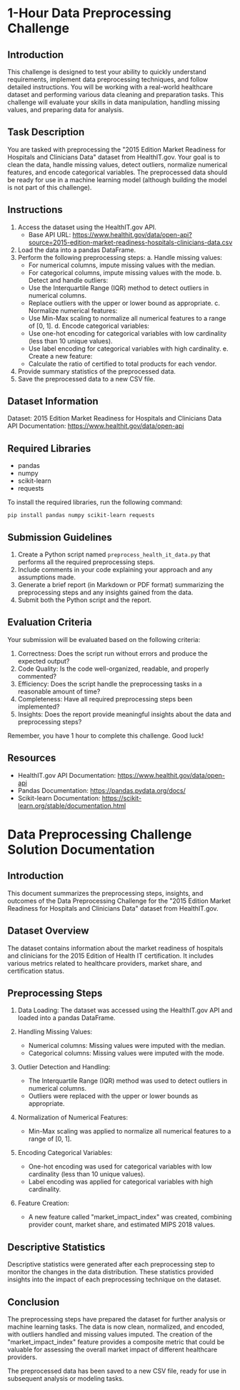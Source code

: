 # 1-Hour Data Preprocessing Challenge

## Introduction
This challenge is designed to test your ability to quickly understand requirements, implement data preprocessing techniques, and follow detailed instructions. You will be working with a real-world healthcare dataset and performing various data cleaning and preparation tasks. This challenge will evaluate your skills in data manipulation, handling missing values, and preparing data for analysis.

## Task Description
You are tasked with preprocessing the "2015 Edition Market Readiness for Hospitals and Clinicians Data" dataset from HealthIT.gov. Your goal is to clean the data, handle missing values, detect outliers, normalize numerical features, and encode categorical variables. The preprocessed data should be ready for use in a machine learning model (although building the model is not part of this challenge).

## Instructions
1. Access the dataset using the HealthIT.gov API.
   - Base API URL: https://www.healthit.gov/data/open-api?source=2015-edition-market-readiness-hospitals-clinicians-data.csv
2. Load the data into a pandas DataFrame.
3. Perform the following preprocessing steps:
   a. Handle missing values:
      - For numerical columns, impute missing values with the median.
      - For categorical columns, impute missing values with the mode.
   b. Detect and handle outliers:
      - Use the Interquartile Range (IQR) method to detect outliers in numerical columns.
      - Replace outliers with the upper or lower bound as appropriate.
   c. Normalize numerical features:
      - Use Min-Max scaling to normalize all numerical features to a range of [0, 1].
   d. Encode categorical variables:
      - Use one-hot encoding for categorical variables with low cardinality (less than 10 unique values).
      - Use label encoding for categorical variables with high cardinality.
   e. Create a new feature:
      - Calculate the ratio of certified to total products for each vendor.
4. Provide summary statistics of the preprocessed data.
5. Save the preprocessed data to a new CSV file.

## Dataset Information
Dataset: 2015 Edition Market Readiness for Hospitals and Clinicians Data
API Documentation: https://www.healthit.gov/data/open-api

## Required Libraries
- pandas
- numpy
- scikit-learn
- requests

To install the required libraries, run the following command:
```
pip install pandas numpy scikit-learn requests
```

## Submission Guidelines
1. Create a Python script named `preprocess_health_it_data.py` that performs all the required preprocessing steps.
2. Include comments in your code explaining your approach and any assumptions made.
3. Generate a brief report (in Markdown or PDF format) summarizing the preprocessing steps and any insights gained from the data.
4. Submit both the Python script and the report.

## Evaluation Criteria
Your submission will be evaluated based on the following criteria:
1. Correctness: Does the script run without errors and produce the expected output?
2. Code Quality: Is the code well-organized, readable, and properly commented?
3. Efficiency: Does the script handle the preprocessing tasks in a reasonable amount of time?
4. Completeness: Have all required preprocessing steps been implemented?
5. Insights: Does the report provide meaningful insights about the data and preprocessing steps?

Remember, you have 1 hour to complete this challenge. Good luck!

## Resources
- HealthIT.gov API Documentation: https://www.healthit.gov/data/open-api
- Pandas Documentation: https://pandas.pydata.org/docs/
- Scikit-learn Documentation: https://scikit-learn.org/stable/documentation.html

# Data Preprocessing Challenge Solution Documentation

## Introduction
This document summarizes the preprocessing steps, insights, and outcomes of the Data Preprocessing Challenge for the "2015 Edition Market Readiness for Hospitals and Clinicians Data" dataset from HealthIT.gov.

## Dataset Overview
The dataset contains information about the market readiness of hospitals and clinicians for the 2015 Edition of Health IT certification. It includes various metrics related to healthcare providers, market share, and certification status.

## Preprocessing Steps
1. Data Loading: The dataset was accessed using the HealthIT.gov API and loaded into a pandas DataFrame.

2. Handling Missing Values:
   - Numerical columns: Missing values were imputed with the median.
   - Categorical columns: Missing values were imputed with the mode.

3. Outlier Detection and Handling:
   - The Interquartile Range (IQR) method was used to detect outliers in numerical columns.
   - Outliers were replaced with the upper or lower bounds as appropriate.

4. Normalization of Numerical Features:
   - Min-Max scaling was applied to normalize all numerical features to a range of [0, 1].

5. Encoding Categorical Variables:
   - One-hot encoding was used for categorical variables with low cardinality (less than 10 unique values).
   - Label encoding was applied for categorical variables with high cardinality.

6. Feature Creation:
   - A new feature called "market_impact_index" was created, combining provider count, market share, and estimated MIPS 2018 values.

## Descriptive Statistics
Descriptive statistics were generated after each preprocessing step to monitor the changes in the data distribution. These statistics provided insights into the impact of each preprocessing technique on the dataset.

## Conclusion
The preprocessing steps have prepared the dataset for further analysis or machine learning tasks. The data is now clean, normalized, and encoded, with outliers handled and missing values imputed. The creation of the "market_impact_index" feature provides a composite metric that could be valuable for assessing the overall market impact of different healthcare providers.

The preprocessed data has been saved to a new CSV file, ready for use in subsequent analysis or modeling tasks.
